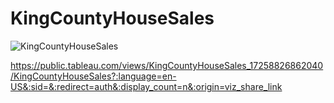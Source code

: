# KingCountyHouseSales
![KingCountyHouseSales ](https://github.com/user-attachments/assets/dacb4f9a-07ff-4fe5-848a-c649d0529b1b)

 https://public.tableau.com/views/KingCountyHouseSales_17258826862040/KingCountyHouseSales?:language=en-US&:sid=&:redirect=auth&:display_count=n&:origin=viz_share_link
